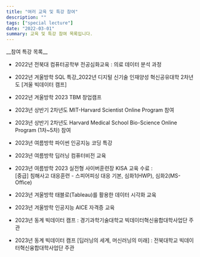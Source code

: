 ```yaml
---
title: "여러 교육 및 특강 참여"
description: ""
tags: ["special lecture"]
date: "2022-03-01"
summary: 교육 및 특강 참여 목록입니다. 
---
```


<span class="justified-text">
__참여 특강 목록__

- 2022년 전북대 컴퓨터공학부 전공심화교육 : 의료 데이터 분석 과정
- 2022년 겨울방학 SQL 특강_2022년 디지털 신기술 인재양성 혁신공유대학 2차년도 [겨울 빅데이터 캠프]
- 2022년 겨울방학 2023 TBM 창업캠프
- 2023년 상반기 2차년도 MIT-Harvard Scientist Online Program 참여
- 2023년 상반기 2차년도 Harvard Medical School Bio-Science Online Program (1차~5차) 참여
- 2023년 여름방학 파이썬 인공지능 코딩 특강
- 2023년 여름방학 딥러닝 컴퓨터비전 교육
- 2023년 여름방학 2023 실전형 사이버훈련장 KISA 교육 수료 : <br>
[중급] 침해사고 대응훈련 - 스피어피싱 대응 기본, 심화1(HWP), 심화2(MS-Office)

- 2023년 겨울방학 태블로(Tableau)를 활용한 데이터 시각화 교육
- 2023년 겨울방학 인공지능 AICE 자격증 교육
- 2023년 동계 빅데이터 캠프 : 경기과학기술대학교 빅데이터혁신융합대학사업단 주관
- 2023년 동계 빅데이터 캠프 [딥러닝의 세계, 머신러닝의 미래] : 전북대학교 빅데이터혁신융합대학사업단 주관

</span>